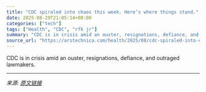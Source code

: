 ```yaml
---
title: "CDC spiraled into chaos this week. Here’s where things stand."
date: 2025-08-29T21:05:14+08:00
categories: ["tech"]
tags: ["Health", "CDC", "rfk jr"]
summary: "CDC is in crisis amid an ouster, resignations, defiance, and outraged lawmakers."
source_url: "https://arstechnica.com/health/2025/08/cdc-spiraled-into-chaos-this-week-heres-where-things-stand/"
---
```


CDC is in crisis amid an ouster, resignations, defiance, and outraged lawmakers.

---

*来源: [原文链接](https://arstechnica.com/health/2025/08/cdc-spiraled-into-chaos-this-week-heres-where-things-stand/)*
